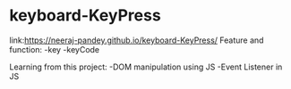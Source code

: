 # keyboard-KeyPress

link:https://neeraj-pandey.github.io/keyboard-KeyPress/
Feature and function:
-key
-keyCode


Learning from this project:
-DOM manipulation using JS
-Event Listener in JS
